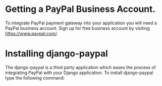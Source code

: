 <!-- Reference - https://overiq.com/django-paypal-integration-with-django-paypal/ -->
# Getting a PayPal Business Account.
To integrate PayPal payment gateway into your application you will need a PayPal business account.
Sign up for free business account by visiting https://www.paypal.com/.

# Installing django-paypal
The django-paypal is a third party application which eases the process of integrating PayPal with your Django application. To install django-paypal type the following command:



